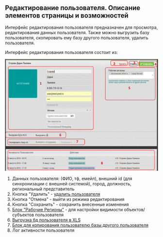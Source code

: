 ## Редактирование пользователя. Описание элементов страницы и возможностей

Интерфейс редактирования пользователя предназначен для просмотра, редактирования данных пользователя.
Также можно выгрузить базу пользователя, скопировать ему базу другого пользователя, удалить пользователя.

Интерфейс редактирования пользователя состоит из:

![](../images/accounts-user-edit.png)

1. Данных пользователя: (ФИО, тф, емейл), внешний id (для синхронизации с внешней системой), город, должность, региональный представитель
2. Кнопка "Удалить" - [удалить пользователя](accounts-user-delete.md)
3. Кнопка "Отмена" - выйти из режима редактирования
4. Кнопка "Сохранить" - сохранить внесенные изменения
5. [Блок "Рабочие Регионы"](accounts-user-region.md) - для настройки видимости объектов/субъектов пользователя
6. [Выгрузка бд пользователя в XLS](accounts-user-base-export.md)
7. [Блок для копирования пользователю базы другого пользователя](accounts-user-base-copy.md)
8. Лог активности пользователя
